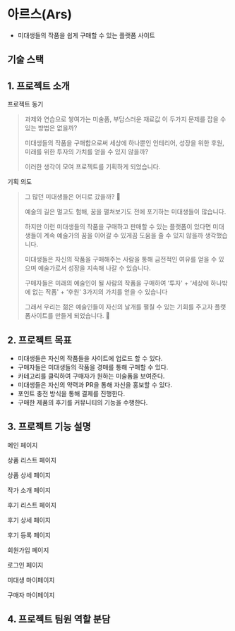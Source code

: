 # 아르스(Ars)
  * 미대생들의 작품을 쉽게 구매할 수 있는 플랫폼 사이트

## 기술 스택


## 1. 프로젝트 소개
   프로젝트 동기
  > 과제와 연습으로 쌓여가는 미술품, 부담스러운 재료값 이 두가지 문제를 잡을 수 있는 방법은 없을까?
  > 
  > 미대생들의 작품을 구매함으로써 세상에 하나뿐인 인테리어, 성장을 위한 후원, 미래를 위한 투자의 가치를 얻을 수 있지 않을까?
  > 
  > 이러한 생각이 모여 프로젝트를 기획하게 되었습니다.
  
  기획 의도
 > 그 많던 미대생들은 어디로 갔을까? 🤷
 > 
 > 예술의 길은 멀고도 험해, 꿈을 펼쳐보기도 전에 포기하는 미대생들이 많습니다. 
 > 
 > 하지만 이런 미대생들의 작품을 구매하고 판매할 수 있는 플랫폼이 있다면 미대생들이 계속 예술가의 꿈을 이어갈 수 있게끔 도움을 줄 수 있지 않을까 생각했습니다.
 > 
 > 미대생들은 자신의 작품을 구매해주는 사람을 통해 금전적인 여유를 얻을 수 있으며 예술가로서 성장을 지속해 나갈 수 있습니다.
 >
 > 구매자들은 미래의 예술인이 될 사람의 작품을 구매하여 ‘투자' + ‘세상에 하나밖에 없는 작품' + ‘후원' 3가지의 가치를 얻을 수 있습니다
 > 
 > 그래서 우리는 젊은 예술인들이 자신의 날개를 펼칠 수 있는 기회를 주고자 플랫폼사이트를 만들게 되었습니다. 👼


## 2. 프로젝트 목표
 - 미대생들은 자신의 작품들을 사이트에 업로드 할 수 있다.
 - 구매자들은 미대생들의 작품을 경매를 통해 구매할 수 있다.
 - 카테고리를 클릭하여 구매자가 원하는 미술품을 보여준다.
 - 미대생들은 자신의 약력과 PR을 통해 자신을 홍보할 수 있다.
 - 포인트 충전 방식을 통해 결제를 진행한다.
 - 구매한 제품의 후기를 커뮤니티의 기능을 수행한다.

## 3. 프로젝트 기능 설명

메인 페이지

상품 리스트 페이지

상품 상세 페이지

작가 소개 페이지

후기 리스트 페이지

후기 상세 페이지

후기 등록 페이지

회원가입 페이지

로그인 페이지

미대생 마이페이지

구매자 마이페이지

## 4. 프로젝트 팀원 역할 분담
